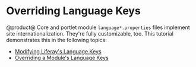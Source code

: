 # Overriding Language Keys [](id=overriding-language-keys)

@product@ Core and portlet module `language*.properties` files implement site
internationalization. They're fully customizable, too. This tutorial
demonstrates this in the following topics:

-   [Modifying Liferay's Language Keys](/develop/tutorials/-/knowledge_base/7-1/overriding-liferays-language-keys) 
-   [Overriding a Module's Language Keys](/develop/tutorials/-/knowledge_base/7-1/overriding-a-modules-language-keys)
